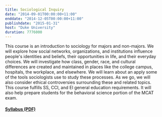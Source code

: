 ```yaml
---
title: Sociological Inquiry
date: "2014-09-01T00:00:00+11:00"
enddate: "2014-12-05T00:00:00+11:00"
publishdate: "2015-01-31"
host: "Duke University"
duration: 7776000
---
```


This course is an introduction to sociology for majors and non-majors. We will explore how social networks, organizations, and institutions influence people's identities and beliefs, their opportunities in life, and their everyday choices. We will investigate how class, gender, race, and cultural differences are created and maintained in places like the college campus, hospitals, the workplace, and elsewhere. We will learn about an apply some of the tools sociologists use to study these processes. As we go, we will also consider ethical controversies surrounding these and related topics. This course fulfills SS, CCI, and EI general education requirements. It will also help prepare students for the behavioral science portion of the MCAT exam.

#### [Syllabus (PDF)](http://kieranhealy.org/files/teaching/intro.pdf)

